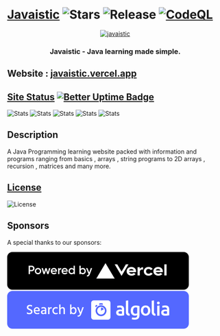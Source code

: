 # **[Javaistic](https://javaistic.vercel.app/?utm_source=github&utm_medium=readme-header&utm_campaign=javaistic) ![Stars](https://badgen.net/github/stars/javaistic/javaistic) ![Release](https://badgen.net/github/release/javaistic/javaistic) [![CodeQL](https://github.com/javaistic/javaistic/actions/workflows/codeql-analysis.yml/badge.svg)](https://github.com/javaistic/javaistic/actions/workflows/codeql-analysis.yml)**

<div align="center">

[![javaistic](.github/img/javaistic-readme.png)](https://javaistic.vercel.app/?utm_source=github&utm_medium=readme-image&utm_campaign=javaistic)

### **Javaistic - Java learning made simple.**

</div>

## **Website : [javaistic.vercel.app](https://javaistic.vercel.app/?utm_source=github&utm_medium=readme-link&utm_campaign=javaistic)**

## **[Site Status](https://javaistic.betteruptime.com/) [![Better Uptime Badge](https://betteruptime.com/status-badges/v1/monitor/8a3u.svg)](https://betteruptime.com/?utm_source=status_badge)**

![Stats](https://badgen.net/uptime-robot/status/m788498503-abfbb35c24db9355ed897d6d)
![Stats](https://badgen.net/uptime-robot/day/m788498503-abfbb35c24db9355ed897d6d)
![Stats](https://badgen.net/uptime-robot/week/m788498503-abfbb35c24db9355ed897d6d)
![Stats](https://badgen.net/uptime-robot/month/m788498503-abfbb35c24db9355ed897d6d)
![Stats](https://badgen.net/uptime-robot/response/m788498503-abfbb35c24db9355ed897d6d)

## **Description**

A Java Programming learning website packed with information and programs ranging from basics , arrays , string programs to 2D arrays , recursion , matrices and many more.

## **[License](LICENSE)**

![License](https://badgen.net/github/license/javaistic/javaistic)

## **Sponsors**

A special thanks to our sponsors:

[![Powered by Vercel](.github/img/powered-by-vercel.svg)](https://vercel.com/?utm_source=javaistic&utm_campaign=oss)
[![Search by Algolia](.github/img/search-by-algolia.svg)](https://algolia.com/?utm_source=javaistic&utm_campaign=oss)

